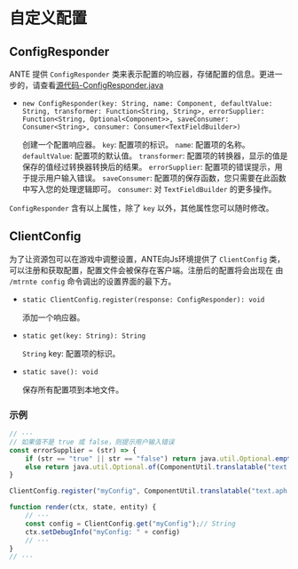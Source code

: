 # 自定义配置

## ConfigResponder

ANTE 提供 `ConfigResponder` 类来表示配置的响应器，存储配置的信息。更进一步的，请查看[源代码-ConfigResponder.java](https://github.com/aphrodite281/mtr-ante/blob/alpha/common/src/main/java/cn/zbx1425/mtrsteamloco/ClientConfig.java)

- `new ConfigResponder(key: String, name: Component, defaultValue: String, transformer: Function<String, String>, errorSupplier: Function<String, Optional<Component>>, saveConsumer: Consumer<String>, consumer: Consumer<TextFieldBuilder>)`

    创建一个配置响应器。
    `key`: 配置项的标识。
    `name`: 配置项的名称。
    `defaultValue`: 配置项的默认值。
    `transformer`: 配置项的转换器，显示的值是保存的值经过转换器转换后的结果。
    `errorSupplier`: 配置项的错误提示，用于提示用户输入错误。
    `saveConsumer`: 配置项的保存函数，您只需要在此函数中写入您的处理逻辑即可。
    `consumer`: 对 `TextFieldBuilder` 的更多操作。

`ConfigResponder` 含有以上属性，除了 `key` 以外，其他属性您可以随时修改。

## ClientConfig

为了让资源包可以在游戏中调整设置，ANTE向Js环境提供了 `ClientConfig` 类，可以注册和获取配置，配置文件会被保存在客户端。注册后的配置将会出现在 由 `/mtrnte config` 命令调出的设置界面的最下方。

- `static ClientConfig.register(response: ConfigResponder): void `

    添加一个响应器。

- `static get(key: String): String`

    `String` key: 配置项的标识。

- `static save(): void`

    保存所有配置项到本地文件。

### 示例

```javascript
// ···
// 如果值不是 true 或 false，则提示用户输入错误
const errorSupplier = (str) => {
    if (str == "true" || str == "false") return java.util.Optional.empty();
    else return java.util.Optional.of(ComponentUtil.translatable("text.aph.config.error"));
}

ClientConfig.register("myConfig", ComponentUtil.translatable("text.aph.config.myConfig"), "true", value => value, errorSupplier, str => {});

function render(ctx, state, entity) {
    // ···
    const config = ClientConfig.get("myConfig");// String
    ctx.setDebugInfo("myConfig: " + config)
    // ···
}
// ···
```